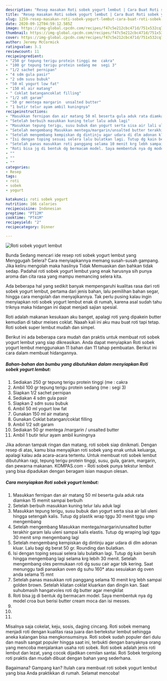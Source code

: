 ```yaml
---
description: "Resep masakan Roti sobek yogurt lembut | Cara Buat Roti sobek yogurt lembut Yang Paling Enak"
title: "Resep masakan Roti sobek yogurt lembut | Cara Buat Roti sobek yogurt lembut Yang Paling Enak"
slug: 1259-resep-masakan-roti-sobek-yogurt-lembut-cara-buat-roti-sobek-yogurt-lembut-yang-paling-enak
date: 2020-09-12T04:59:12.585Z
image: https://img-global.cpcdn.com/recipes/f47c5e212cbc471d/751x532cq70/roti-sobek-yogurt-lembut-foto-resep-utama.jpg
thumbnail: https://img-global.cpcdn.com/recipes/f47c5e212cbc471d/751x532cq70/roti-sobek-yogurt-lembut-foto-resep-utama.jpg
cover: https://img-global.cpcdn.com/recipes/f47c5e212cbc471d/751x532cq70/roti-sobek-yogurt-lembut-foto-resep-utama.jpg
author: Jeremy McCormick
ratingvalue: 3.1
reviewcount: 11
recipeingredient:
- "250 gr tepung terigu protein tinggi me  cakra"
- "100 gr tepung terigu protein sedang me  segi 3"
- "1/2 sachet pernipan"
- "4 sdm gula pasir"
- "2 sdm susu bubuk"
- "50 ml yogurt low fat"
- "150 ml air matang"
- " Coklat batangancoklat filling"
- "1/2 sdt garam"
- "50 gr mentega margarin  unsalted butter"
- "1 butir telur ayam ambil kuningnya"
recipeinstructions:
- "Masukkan fernipan dan air matang 50 ml beserta gula aduk rata diamkan 15 memit sampai berbuih"
- "Setelah berbuih masukkan kuning telur lalu aduk lagi"
- "Masukkan tepung terigu, susu bubuk dan yogurt serta sisa air lali uleni hingga setengah kalis. Tutup dg plastik wrap tggu 30 menit tggu smp mengembang"
- "Setelah mengembang Masukkan mentega/margarin/unsalted butter terakhir garam lalu uleni sampai kalis elastis. Tutup dg wraping lagi tggu 30 menit smp mengembang lagi"
- "Setelah mengembang kempiskan dg dintinju agar udara di dlm adonan kluar. Lalu bagi dg berat 50 gr. Rounding dan bulatkan."
- "Isi dengan toping sesuai selera lalu bulatkan lagi. Tutup dg kain bersih hingga mengembang lagi selama krg lebih 30 menit. Setelah mengembang oles permukaan roti dg susu cair agar tdk kering. Saat menunggu tadi panaskan oven dg suhu 160* atau sesuiakan dg oven anda selama 15 mnt"
- "Setelah panas masukkan roti panggang selama 10 menit krg lebh sampai golden brown. Setelah kliatan coklat kluarkan dan dingin kan. Saat suhubmasih hangatvoles roti dg butter agar mengkilat"
- "Roti bisa jg di bentuk dg bermacam model. Saya membentuk nya dg model croa bun berisi butter cream moca dan isi messes."
- ""
- ""
- ""
categories:
- Resep
tags:
- roti
- sobek
- yogurt

katakunci: roti sobek yogurt 
nutrition: 166 calories
recipecuisine: Indonesian
preptime: "PT12M"
cooktime: "PT41M"
recipeyield: "2"
recipecategory: Dinner

---
```



![Roti sobek yogurt lembut](https://img-global.cpcdn.com/recipes/f47c5e212cbc471d/751x532cq70/roti-sobek-yogurt-lembut-foto-resep-utama.jpg)

Bunda Sedang mencari ide resep roti sobek yogurt lembut yang Menggugah Selera? Cara menyiapkannya memang susah-susah gampang. Jika keliru mengolah maka hasilnya Tidak Memuaskan dan bahkan tidak sedap. Padahal roti sobek yogurt lembut yang enak harusnya sih punya aroma dan cita rasa yang mampu memancing selera kita.

Ada beberapa hal yang sedikit banyak mempengaruhi kualitas rasa dari roti sobek yogurt lembut, pertama dari jenis bahan, lalu pemilihan bahan segar, hingga cara mengolah dan menyajikannya. Tak perlu pusing kalau ingin menyiapkan roti sobek yogurt lembut enak di rumah, karena asal sudah tahu triknya maka hidangan ini dapat menjadi sajian spesial.

Roti adalah makanan kesukaan aku banget, apalagi roti yang dipakein butter kemudian di tabur meises coklat. Naaah kali ini aku mau buat roti tapi tetap. Roti sobek super lembut mudah dan simpel.


Berikut ini ada beberapa cara mudah dan praktis untuk membuat roti sobek yogurt lembut yang siap dikreasikan. Anda dapat menyiapkan Roti sobek yogurt lembut menggunakan 11 bahan dan 11 tahap pembuatan. Berikut ini cara dalam membuat hidangannya.

<!--inarticleads1-->

##### Bahan-bahan dan bumbu yang dibutuhkan dalam menyiapkan Roti sobek yogurt lembut:

1. Sediakan 250 gr tepung terigu protein tinggi (me : cakra
1. Ambil 100 gr tepung terigu protein sedang (me : segi 3)
1. Siapkan 1/2 sachet pernipan
1. Sediakan 4 sdm gula pasir
1. Siapkan 2 sdm susu bubuk
1. Ambil 50 ml yogurt low fat
1. Gunakan 150 ml air matang
1. Gunakan  Coklat batangan/coklat filling
1. Ambil 1/2 sdt garam
1. Sediakan 50 gr mentega /margarin / unsalted butter
1. Ambil 1 butir telur ayam ambil kuningnya


Jika adonan tampak ringan dan matang, roti sobek siap dinikmati. Dengan resep di atas, kamu bisa menyajikan roti sobek yang enak untuk keluarga, apalagi kalau ada acara-acara tertentu. Untuk membuat roti sobek lembut dibutuhkan ragi, tepung terigu protein tinggi, susu, gula, garam, margarin, dan pewarna makanan. KOMPAS.com - Roti sobek punya tekstur lembut yang bisa dipadukan dengan beragam isian maupun olesan. 

<!--inarticleads2-->

##### Cara menyiapkan Roti sobek yogurt lembut:

1. Masukkan fernipan dan air matang 50 ml beserta gula aduk rata diamkan 15 memit sampai berbuih
1. Setelah berbuih masukkan kuning telur lalu aduk lagi
1. Masukkan tepung terigu, susu bubuk dan yogurt serta sisa air lali uleni hingga setengah kalis. Tutup dg plastik wrap tggu 30 menit tggu smp mengembang
1. Setelah mengembang Masukkan mentega/margarin/unsalted butter terakhir garam lalu uleni sampai kalis elastis. Tutup dg wraping lagi tggu 30 menit smp mengembang lagi
1. Setelah mengembang kempiskan dg dintinju agar udara di dlm adonan kluar. Lalu bagi dg berat 50 gr. Rounding dan bulatkan.
1. Isi dengan toping sesuai selera lalu bulatkan lagi. Tutup dg kain bersih hingga mengembang lagi selama krg lebih 30 menit. Setelah mengembang oles permukaan roti dg susu cair agar tdk kering. Saat menunggu tadi panaskan oven dg suhu 160* atau sesuiakan dg oven anda selama 15 mnt
1. Setelah panas masukkan roti panggang selama 10 menit krg lebh sampai golden brown. Setelah kliatan coklat kluarkan dan dingin kan. Saat suhubmasih hangatvoles roti dg butter agar mengkilat
1. Roti bisa jg di bentuk dg bermacam model. Saya membentuk nya dg model croa bun berisi butter cream moca dan isi messes.
1. 
1. 
1. 


Misalnya saja cokelat, keju, sosis, daging cincang. Roti sobek memang menjadi roti dengan kualitas rasa juara dan bertekstur lembut sehingga aneka kalangan bisa mengkonsumsinya. Roti sobek sudah populer dari dulu dan masih sangat populer hingga saat ini, terbukti dengan banyaknya orang yang mencoba menjalankan usaha roti sobek. Roti sobek adalah jenis roti lembut dan lezat, yang cocok dijadikan cemilan santai. Roti Sobek tergolong roti praktis dan mudah dibuat dengan bahan yang sederhana. 

Bagaimana? Gampang kan? Itulah cara membuat roti sobek yogurt lembut yang bisa Anda praktikkan di rumah. Selamat mencoba!
